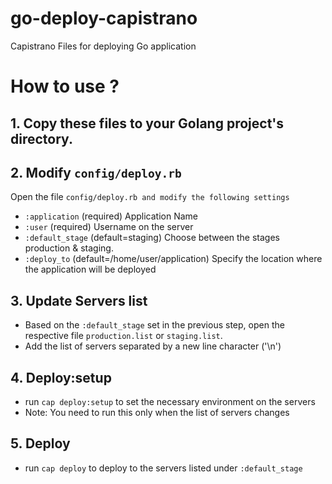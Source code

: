 go-deploy-capistrano
====================

Capistrano Files for deploying Go application

# How to use ?

## 1. Copy these files to your Golang project's directory.

## 2. Modify `config/deploy.rb`

Open the file `config/deploy.rb and modify the following settings`

+ `:application` (required) Application Name
+ `:user` (required) Username on the server
+ `:default_stage` (default=staging) Choose between the stages production & staging.
+ `:deploy_to` (default=/home/user/application) Specify the location where the application will be deployed

## 3. Update Servers list

+ Based on the `:default_stage` set in the previous step, open the respective file `production.list` or `staging.list`.
+ Add the list of servers separated by a new line character ('\n')

## 4. Deploy:setup

+ run `cap deploy:setup` to set the necessary environment on the servers
+ Note: You need to run this only when the list of servers changes

## 5. Deploy

+ run `cap deploy` to deploy to the servers listed under `:default_stage`



